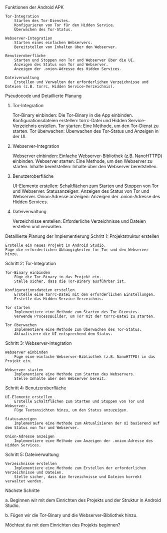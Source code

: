 Funktionen der Android APK

    Tor-Integration
        Starten des Tor-Dienstes.
        Konfigurieren von Tor für den Hidden Service.
        Überwachen des Tor-Status.

    Webserver-Integration
        Starten eines einfachen Webservers.
        Bereitstellen von Inhalten über den Webserver.

    Benutzeroberfläche
        Starten und Stoppen von Tor und Webserver über die UI.
        Anzeigen des Status von Tor und Webserver.
        Anzeigen der .onion-Adresse des Hidden Services.

    Dateiverwaltung
        Erstellen und Verwalten der erforderlichen Verzeichnisse und Dateien (z.B. torrc, Hidden Service-Verzeichnis).

Pseudocode und Detaillierte Planung
1. Tor-Integration

    Tor-Binary einbinden: Die Tor-Binary in die App einbinden.
    Konfigurationsdateien erstellen: torrc-Datei und Hidden Service-Verzeichnis erstellen.
    Tor starten: Eine Methode, um den Tor-Dienst zu starten.
    Tor überwachen: Überwachen des Tor-Status und Anzeigen in der UI.

2. Webserver-Integration

    Webserver einbinden: Einfache Webserver-Bibliothek (z.B. NanoHTTPD) einbinden.
    Webserver starten: Eine Methode, um den Webserver zu starten.
    Inhalte bereitstellen: Inhalte über den Webserver bereitstellen.

3. Benutzeroberfläche

    UI-Elemente erstellen: Schaltflächen zum Starten und Stoppen von Tor und Webserver.
    Statusanzeigen: Anzeigen des Status von Tor und Webserver.
    Onion-Adresse anzeigen: Anzeigen der .onion-Adresse des Hidden Services.

4. Dateiverwaltung

    Verzeichnisse erstellen: Erforderliche Verzeichnisse und Dateien erstellen und verwalten.

Detaillierte Planung der Implementierung
Schritt 1: Projektstruktur erstellen

    Erstelle ein neues Projekt in Android Studio.
    Füge die erforderlichen Abhängigkeiten für Tor und den Webserver hinzu.

Schritt 2: Tor-Integration

    Tor-Binary einbinden
        Füge die Tor-Binary in das Projekt ein.
        Stelle sicher, dass die Tor-Binary ausführbar ist.

    Konfigurationsdateien erstellen
        Erstelle eine torrc-Datei mit den erforderlichen Einstellungen.
        Erstelle das Hidden Service-Verzeichnis.

    Tor starten
        Implementiere eine Methode zum Starten des Tor-Dienstes.
        Verwende ProcessBuilder, um Tor mit der torrc-Datei zu starten.

    Tor überwachen
        Implementiere eine Methode zum Überwachen des Tor-Status.
        Aktualisiere die UI entsprechend dem Status.

Schritt 3: Webserver-Integration

    Webserver einbinden
        Füge eine einfache Webserver-Bibliothek (z.B. NanoHTTPD) in das Projekt ein.

    Webserver starten
        Implementiere eine Methode zum Starten des Webservers.
        Stelle Inhalte über den Webserver bereit.

Schritt 4: Benutzeroberfläche

    UI-Elemente erstellen
        Erstelle Schaltflächen zum Starten und Stoppen von Tor und Webserver.
        Füge Textansichten hinzu, um den Status anzuzeigen.

    Statusanzeigen
        Implementiere eine Methode zum Aktualisieren der UI basierend auf dem Status von Tor und Webserver.

    Onion-Adresse anzeigen
        Implementiere eine Methode zum Anzeigen der .onion-Adresse des Hidden Services.

Schritt 5: Dateiverwaltung

    Verzeichnisse erstellen
        Implementiere eine Methode zum Erstellen der erforderlichen Verzeichnisse und Dateien.
        Stelle sicher, dass die Verzeichnisse und Dateien korrekt verwaltet werden.

Nächste Schritte

a. Beginnen wir mit dem Einrichten des Projekts und der Struktur in Android Studio.

b. Fügen wir die Tor-Binary und die Webserver-Bibliothek hinzu.

Möchtest du mit dem Einrichten des Projekts beginnen?
